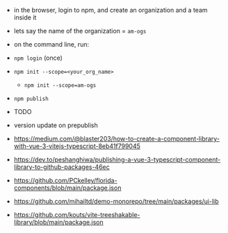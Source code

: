 - in the browser, login to npm, and create an organization and a team inside it
- lets say the name of the organization = `am-ogs`

- on the command line, run:
- `npm login` (once)
- `npm init --scope=<your_org_name>`
    - `npm init --scope=am-ogs`

- `npm publish`


- TODO
- version update on prepublish


- https://medium.com/@blaster203/how-to-create-a-component-library-with-vue-3-vitejs-typescript-8eb41f799045
- https://dev.to/peshanghiwa/publishing-a-vue-3-typescript-component-library-to-github-packages-46ec


- https://github.com/PCkelley/florida-components/blob/main/package.json
- https://github.com/mihailtd/demo-monorepo/tree/main/packages/ui-lib
- https://github.com/kouts/vite-treeshakable-library/blob/main/package.json